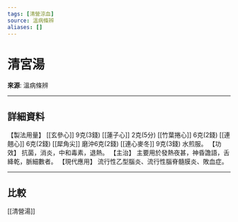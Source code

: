 ```yaml
---
tags: [清營涼血]
source: 溫病條辨
aliases: []
---
```


# 清宮湯

**來源**: 溫病條辨  

---

## 詳細資料
【製法用量】 [[玄參心]] 9克(3錢) [[蓮子心]] 2克(5分) [[竹葉捲心]] 6克(2錢) [[連翹心]] 6克(2錢) [[犀角尖]] 磨沖6克(2錢) [[連心麥冬]] 9克(3錢)
水煎服。
【功效】
抗菌，消炎，中和毒素，退熱。
【主治】
主要用於發熱夜甚，神昏譫語，舌絳乾，脈細數者。
【現代應用】
流行性乙型腦炎、流行性腦脊髓膜炎、敗血症。

---

## 比較
[[清營湯]]
